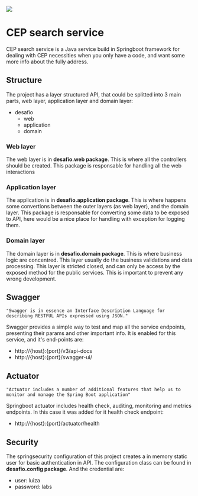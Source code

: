 ![](https://github.com/NicolasAnelli/desafio-tecnico/workflows/tests/badge.svg)
# CEP search service

CEP search service is a Java service build in Springboot framework for dealing with CEP necessities when you only have a code, and want some more info about the fully address.

## Structure

The project has a layer structured API, that could be splitted into 3 main parts, web layer, application layer and domain layer:

- desafio
  - web
  - application
  - domain

### Web layer

The web layer is in **desafio.web package**. This is where all the controllers should be created. This package is responsable for handling all the web interactions

### Application layer

The application is in **desafio.application package**. This is where happens some convertions between the outer layers (as web layer), and the domain layer. This package is responsable for converting some data to be exposed to API, here would be a nice place for handling with exception for logging them.

### Domain layer

The domain layer is in **desafio.domain package**. This is where business logic are concentred. This layer usually do the business validations and data processing. This layer is stricted closed, and can only be access by the exposed method for the public services. This is important to prevent any wrong development.

## Swagger

``"Swagger is in essence an Interface Description Language for describing RESTFUL APIs expressed using JSON."``

Swagger provides a simple way to test and map all the service endpoints, presenting their params and other important info. It is enabled for this service, and it's end-points are:
- http://{host}:{port}/v3/api-docs
- http://{host}:{port}/swagger-ui/

## Actuator

``"Actuator includes a number of additional features that help us to monitor and manage the Spring Boot application"``

Springboot actuator includes health check, auditing, monitoring and metrics endpoints. In this case it was added for it health check endpoint:
- http://{host}:{port}/actuator/health


## Security

The springsecurity configuration of this project creates a in memory static user for basic authentication in API. The configuration class can be found in **desafio.config package**. And the credential are:

- user: luiza
- password: labs
